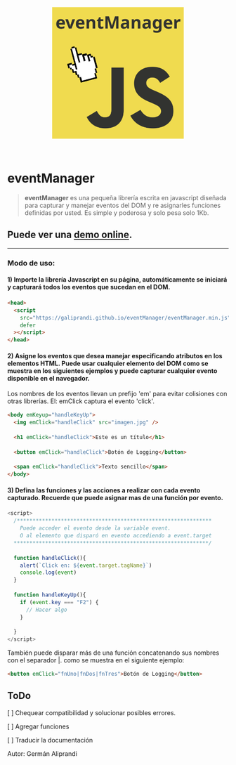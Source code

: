 <p style="text-align: center;">
<img src="./logo.svg" style="width: 300px">
</p>
<br>

# eventManager

> <b>eventManager</b> es una pequeña librería escrita en javascript diseñada para capturar y manejar eventos del DOM y re asignarles funciones definidas por usted. Es simple y poderosa y solo pesa solo 1Kb.

## Puede ver una [demo online](https://galiprandi.github.io/eventManager/).

---

### Modo de uso:

#### 1) Importe la librería Javascript en su página, automáticamente se iniciará y capturará todos los eventos que sucedan en el DOM.

```html
<head>
  <script
    src="https://galiprandi.github.io/eventManager/eventManager.min.js"
    defer
  ></script>
</head>
```

#### 2) Asigne los eventos que desea manejar especificando atributos en los elementos HTML. Puede usar cualquier elemento del DOM como se muestra en los siguientes ejemplos y puede capturar cualquier evento disponible en el navegador.

Los nombres de los eventos llevan un prefijo 'em' para evitar colisiones con otras librerías. El: emClick captura el evento 'click'.

```html
<body emKeyup="handleKeyUp">
  <img emClick="handleClick" src="imagen.jpg" />

  <h1 emClick="handleClick">Este es un título</h1>

  <button emClick="handleClick">Botón de Logging</button>

  <span emClick="handleClick">Texto sencillo</span>
</body>
```

#### 3) Defina las funciones y las acciones a realizar con cada evento capturado. Recuerde que puede asignar mas de una función por evento.

```javascript
<script>
  /**************************************************************
    Puede acceder el evento desde la variable event.
    O al elemento que disparó en evento accediendo a event.target
  **************************************************************/

  function handleClick(){
    alert(`Click en: ${event.target.tagName}`)
    console.log(event)
  }

  function handleKeyUp(){
    if (event.key === "F2") {
      // Hacer algo
    }

  }
</script>
```

También puede disparar más de una función concatenando sus nombres con el separador |. como se muestra en el siguiente ejemplo:

```html
<button emClick="fnUno|fnDos|fnTres">Botón de Logging</button>
```

## ToDo

[ ] Chequear compatibilidad y solucionar posibles errores.

[ ] Agregar funciones

[ ] Traducir la documentación

Autor: Germán Aliprandi
